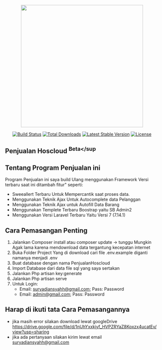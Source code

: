 <p align="center"><img src="https://res.cloudinary.com/dtfbvvkyp/image/upload/v1566331377/laravel-logolockup-cmyk-red.svg" width="400"></p>

<p align="center">
<a href="https://travis-ci.org/laravel/framework"><img src="https://travis-ci.org/laravel/framework.svg" alt="Build Status"></a>
<a href="https://packagist.org/packages/laravel/framework"><img src="https://poser.pugx.org/laravel/framework/d/total.svg" alt="Total Downloads"></a>
<a href="https://packagist.org/packages/laravel/framework"><img src="https://poser.pugx.org/laravel/framework/v/stable.svg" alt="Latest Stable Version"></a>
<a href="https://packagist.org/packages/laravel/framework"><img src="https://poser.pugx.org/laravel/framework/license.svg" alt="License"></a>
</p>


## Penjualan Hoscloud <sup>Beta</sup

## Tentang Program Penjualan ini

Program Penjualan ini saya build Ulang menggunakan Framework Versi terbaru saat ini ditambah fitur" seperti:

- Sweeallert Terbaru Untuk Mempercantik saat proses data.
- Menggunakan Teknik Ajax Untuk Autocomplete data Pelanggan
- Menggunakan Teknik Ajax untuk Autofill Data Barang
- Menggunakan Templete Terbaru Boostrap yaitu SB Admin2
- Menggunakan Versi Laravel Terbaru Yaitu Versi 7 (7.14.1)

## Cara Pemasangan Penting
 
 1. Jalankan Composer install atau composer update -> tunggu Mungkin Agak lama karena mendownload data tergantung kecepatan internet
 2. Buka Folder Project Yang di download cari file .env.example diganti namanya menjadi .env
 2. Buat database dengan nama PenjualanHoscloud
 3. Import Database dari data file sql yang saya sertakan
 4. Jalankan Php artisan key:generate
 4. Jalankan Php artisan serve
 5. Untuk Login:
    - Email: suryadiansyahh@gmail.com; Pass: Password
    - Email: admin@gmail.com; Pass: Password
    
 ## Harap di ikuti tata Cara Pemasangannya 
   
  - jika masih error silakan download lewat googleDrive https://drive.google.com/file/d/1nUhYxxkjyf_HVPZRYaZ8Koxzx4ucatEv/view?usp=sharing
  - jika ada pertanyaan silakan kirim lewat email suryadiansyahh@gmail.com
